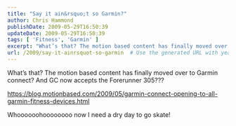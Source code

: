 ```yaml
---
title: "Say it ain&rsquo;t so Garmin?"
author: Chris Hammond
publishDate: 2009-05-29T16:50:39
updateDate: 2009-05-29T16:50:39
tags: [ 'Fitness', 'Garmin' ]
excerpt: "What’s that? The motion based content has finally moved over to Garmin connect? And GC now accepts the Forerunner 305???  https://blog.motionbased.com/2009/05/garmin-connect-opening-to-all-garmin-fitness-devices.html  Whoooooohoooooooo now I need a dry day to go skate!"
url: /2009/say-it-ainrsquot-so-garmin  # Use the generated URL with year
---
```

<p>What’s that? The motion based content has finally moved over to Garmin connect? And GC now accepts the Forerunner 305???</p>  <p><a title="https://blog.motionbased.com/2009/05/garmin-connect-opening-to-all-garmin-fitness-devices.html" href="https://blog.motionbased.com/2009/05/garmin-connect-opening-to-all-garmin-fitness-devices.html">https://blog.motionbased.com/2009/05/garmin-connect-opening-to-all-garmin-fitness-devices.html</a></p>  <p>Whoooooohoooooooo now I need a dry day to go skate!</p>
